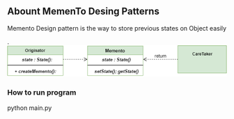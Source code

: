 <h2>Abount MemenTo Desing Patterns</h2>

  <p>Memento Design pattern is the way to store previous states on Object
  easily</p>.

  <img src="Memento-UML-Diagram.png"/>

<h3> How to run program </h3>

  python main.py


